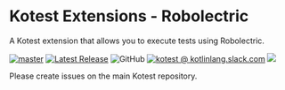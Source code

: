 # Kotest Extensions - Robolectric

A Kotest extension that allows you to execute tests using Robolectric.

[![master](https://github.com/kotest/kotest-extensions-robolectric/actions/workflows/master.yml/badge.svg)](https://github.com/kotest/kotest-extensions-robolectric/actions/workflows/master.yml)
[![Latest Release](https://img.shields.io/maven-central/v/io.kotest.extensions/kotest-extensions-robolectric)](https://search.maven.org/search?q=g:io.kotest.extensions%20a:kotest-extensions-robolectric)
![GitHub](https://img.shields.io/github/license/kotest/kotest-extensions-robolectric)
[![kotest @ kotlinlang.slack.com](https://img.shields.io/static/v1?label=kotlinlang&message=kotest&color=blue&logo=slack)](https://kotlinlang.slack.com/archives/CT0G9SD7Z)
[<img src="https://img.shields.io/nexus/s/https/oss.sonatype.org/io.kotest.extensions/kotest-extensions-robolectric.svg?label=latest%20snapshot"/>](https://oss.sonatype.org/content/repositories/snapshots/io/kotest/extensions/kotest-extensions-robolectric/)


Please create issues on the main Kotest repository.
